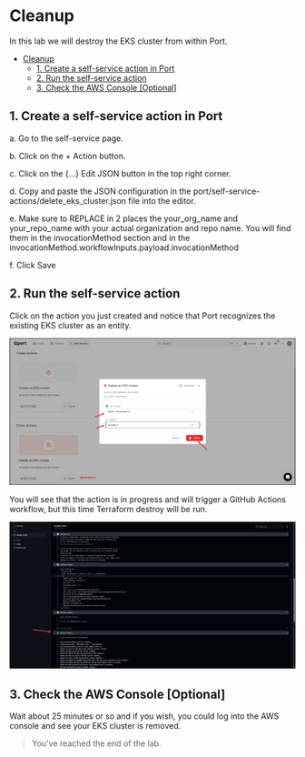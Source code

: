 # Cleanup

In this lab we will destroy the EKS cluster from within Port.

- [Cleanup](#cleanup)
  - [1. Create a self-service action in Port](#1-create-a-self-service-action-in-port)
  - [2. Run the self-service action](#2-run-the-self-service-action)
  - [3. Check the AWS Console \[Optional\]](#3-check-the-aws-console-optional)

## 1. Create a self-service action in Port

a. Go to the self-service page.

b. Click on the + Action button.

c. Click on the {...} Edit JSON button in the top right corner.

d. Copy and paste the JSON configuration in the port/self-service-actions/delete_eks_cluster.json file into the editor.

e. Make sure to REPLACE in 2 places the your_org_name and your_repo_name with your actual organization and repo name. You will find them in the invocationMethod section and in the invocationMethod.workflowInputs.payload.invocationMethod

f. Click Save

## 2. Run the self-service action

Click on the action you just created and notice that Port recognizes the existing EKS cluster as an entity.

![alt text](../images/port-delete-eks-cluster.png)

You will see that the action is in progress and will trigger a GitHub Actions workflow, but this time Terraform destroy will be run.

![alt text](../images/github-actions-destroy.png)
## 3. Check the AWS Console [Optional]

Wait about 25 minutes or so and if you wish, you could log into the AWS console and see your EKS cluster is removed.

> You've reached the end of the lab.
